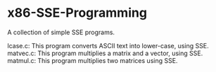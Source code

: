 # x86-SSE-Programming
A collection of simple SSE programs.

lcase.c: This program converts ASCII text into lower-case, using SSE.
matvec.c: This program multiplies a matrix and a vector, using SSE.
matmul.c: This program multiplies two matrices using SSE.
